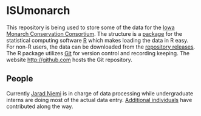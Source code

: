 # ISUmonarch

This repository is being used to store some of the data for the 
[Iowa Monarch Conservation Consortium](https://monarch.ent.iastate.edu/).
The structure is a [package](http://r-pkgs.had.co.nz/) for the statistical 
computing software [R](https://www.r-project.org/) which makes loading the data
in R easy.
For non-R users, the data can be downloaded from the 
[repository releases](https://github.com/ISU-Monarchs/HabitatRestoration/releases).
The R package utilizes 
[Git](https://git-scm.com/) for version control and recording keeping.
The website <http://github.com> hosts the Git repository.

## People

Currently 
[Jarad Niemi](https://monarch.ent.iastate.edu/people/jarad-niemi)
is in charge of data processing while undergraduate interns are doing most of the actual data entry. 
[Additional individuals](https://github.com/jarad/ISUmonarch/graphs/contributors)
have contributed along the way.

